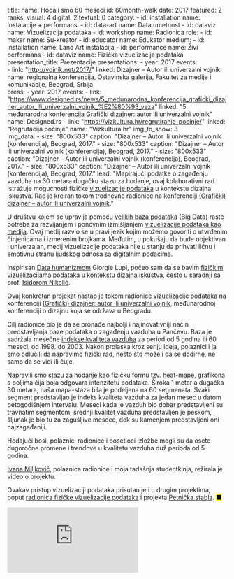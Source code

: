 title: 
    name: Hodali smo 60 meseci
id: 60month-walk
date: 2017
featured: 2
ranks:
    visual: 4
    digital: 2
    textual: 0
category: 
    - id: installation
      name: Instalacije + performansi
    - id: data-art
      name: Data umetnost
    - id: dataviz
      name: Vizuelizacija podataka
    - id: workshop
      name: Radionica
role:
    - id: maker
      name: Su-kreator
    - id: educator
      name: Edukator
medium:
    - id: installation
      name: Land Art instalacija
    - id: performance
      name: Živi performans
    - id: dataviz
      name: Fizička vizuelizacija podataka 
presentation_title: Prezentacije
presentations:
    - year: 2017
      events:  
        - link: "http://vojnik.net/2017/"
          linked: Dizajner – Autor ili univerzalni vojnik
          name: regionalna konferencija, Ostavinska galerija, Fakultet za medije i komunikacije, Beograd, Srbija           
press:
    - year: 2017
      events:
        - link: "https://www.designed.rs/news/5_medunarodna_konferencija_graficki_dizajner_autor_ili_univerzalni_vojnik_%E2%80%93_veza"
          linked: "5. međunarodna konferencija Grafički dizajner: autor ili univerzalni vojnik"
          name: Designed.rs
        - link: "https://vizkultura.hr/regrutiranje-pocinje/"
          linked: "Regrutacija počinje"
          name: "Vizkultura.hr"
img_to_show: 3       
img_data:
    - size: "800x533"
      caption: "Dizajner – Autor ili univerzalni vojnik (konferencija), Beograd, 2017."
    - size: "800x533"
      caption: "Dizajner – Autor ili univerzalni vojnik (konferencija), Beograd, 2017."
    - size: "800x533"
      caption: "Dizajner – Autor ili univerzalni vojnik (konferencija), Beograd, 2017."
    - size: "800x533"
      caption: "Dizajner – Autor ili univerzalni vojnik (konferencija), Beograd, 2017."
lead: "Mapirajući podatke o zagađenju vazduha na 30 metara dugačku stazu za hodanje, ovaj kolaborativni rad istražuje mogućnosti fizičke <a href='/rad/projekti/category/dataviz'>vizuelizacije podataka</a> u kontekstu dizajna iskustva. Rad je kreiran tokom trodnevne radionice na konferenciji <a href='http://vojnik.net/2017/' target='_blank'><span class='italic-style'>(Grafički) dizajner – autor ili univerzalni vojnik</span></a>."

U društvu kojem se upravlja pomoću <a href='https://en.wikipedia.org/wiki/Big_data' target='_blank'>velikih baza podataka</a> (<span class='italic-style'>Big Data</span>) raste potreba za razvijanjem i ponovnim izmišljanjem <a href='/rad/projekti/category/dataviz'>vizuelizacije podataka kao medija</a>. Ovaj medij razvio se u pravi jezik kojim možemo govoriti o utvrđenim činjenicama i izmerenim brojkama. Međutim, u pokušaju da bude objektivan i univerzalan, medij vizuelizacije podataka nije u stanju da prihvati ličnu i emotivnu stranu ljudskog odnosa sa digitalnim podacima. 

Inspirisan <a href='http://giorgialupi.com/data-humanism-my-manifesto-for-a-new-data-wold' target='_class'><span class='italic-style'>Data humanizmom</span></a> Giorgie Lupi, počeo sam da se bavim <a href='https://re-publica.com/en/session/physical-data-visualisation-experience-design' target='_blank'>fizičkim vizuelizacijama podataka u kontekstu <span class='italic-style'>dizajna iskustva</span></a>, često u saradnji sa prof. <a href='https://fmk.singidunum.ac.rs/profesori/isidora-nikolic/' target='_blank'>Isidorom Nikolić</a>.

Ovaj konkretan projekat nastao je tokom radionice vizuelizacije podataka na konferenciji <a href='http://vojnik.net/2017/' target='_blank'><span class='italic-style'>(Grafički) dizajner: autor ili univerzalni vojnik</span></a>, međunarodnoj konferenciji o dizajnu koja se održava u Beogradu.  

Cilj radionice bio je da se pronađe najbolji i najinovativniji način predstavljanja baze podataka o zagađenju vazduha u Pančevu. Baza je sadržala mesečne <a href='https://en.wikipedia.org/wiki/Air_quality_index' target='_blank'>indekse kvaliteta vazduha</a> za period od 5 godina ili 60 meseci, od 1998. do 2003. Nakon prolaska kroz seriju ideja, polaznici i ja smo odlučili da napravimo fizički rad, nešto što može i da se <span class='italic-style'>dodirne</span>, ne samo da se vidi ili čuje.

Napravili smo stazu za hodanje kao fizičku formu tzv. <a href='https://en.wikipedia.org/wiki/Heat_map' target='_blank'><span class='italic-style'>heat-mape</span></a>, grafikona s poljima čija boja odgovara intenzitetu podataka. Široka 1 metar a dugačka 30 metara, naša <span class='italic-style'>mapa-staza</span> bila je podeljena na 60 segmenata. Svaki segment predstavljao je indeks kvaliteta vazduha za jedan mesec u datom petogodišnjem intervalu. Meseci kada je vazduh bio dobar predstavljeni su travnatim segmentom, srednji kvalitet vazduha predstavljen je peskom, šljunak je bio tu za zagušljive mesece, dok su kamenjem predstavljeni oni najzagađeniji.

Hodajući bosi, polaznici radionice i posetioci izložbe mogli su da osete dugoročne promene i trendove u kvalitetu vazduha duž perioda od 5 godina.

<a href='https://www.oblakoder.org.rs/ivana-miljkovic-covek-ne-moze-da-izoluje-ono-sto-stvara-od-onoga-sto-jeste/' target='_blank'>Ivana Miljković</a>, polaznica radionice i moja tadašnja studentkinja, režirala je video o projektu.

Ovakav pristup vizuelizaciji podataka prisutan je i u drugim projektima, poput <a href='/rad/projekti/physical-dataviz-workshops'>radionica fizičke vizuelizacije podataka</a> i projekta <a href='/rad/projekti/petnica-trees'>Petnička stabla</a>. <mark>&#9632;</mark>

<iframe src="https://www.youtube.com/embed/PhuOr3hReg4?rel=0&amp;fs=0&amp;controls=0" frameborder="0" allow="accelerometer; autoplay; picture-in-picture" allowfullscreen></iframe>